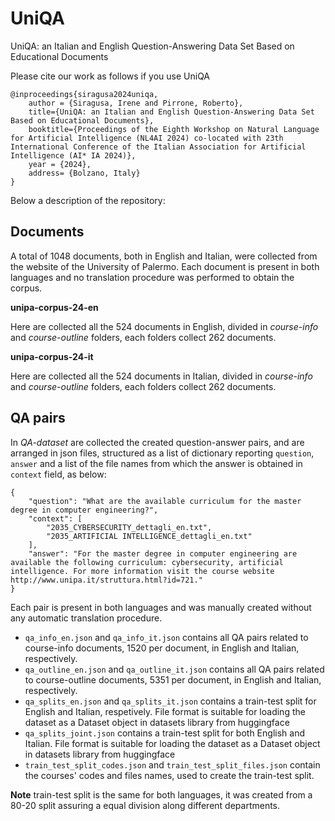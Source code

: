 # UniQA

UniQA: an Italian and English Question-Answering Data Set Based on Educational Documents

Please cite our work as follows if you use UniQA

```
@inproceedings{siragusa2024uniqa,
	author = {Siragusa, Irene and Pirrone, Roberto},
	title={UniQA: an Italian and English Question-Answering Data Set Based on Educational Documents},
	booktitle={Proceedings of the Eighth Workshop on Natural Language for Artificial Intelligence (NL4AI 2024) co-located with 23th International Conference of the Italian Association for Artificial Intelligence (AI* IA 2024)},
	year = {2024},
	address= {Bolzano, Italy}
}
```

Below a description of the repository:

## Documents

  A total of 1048 documents, both in English and Italian, were collected from the website of the University of Palermo.
  Each document is present in both languages and no translation procedure was performed to obtain the corpus. 

  **unipa-corpus-24-en**
  
  Here are collected all the 524 documents in English, divided in *course-info* and *course-outline* folders, each folders collect 262 documents.

  **unipa-corpus-24-it**
  
  Here are collected all the 524 documents in Italian, divided in *course-info* and *course-outline* folders, each folders collect 262 documents.

## QA pairs

  In *QA-dataset* are collected the created question-answer pairs, and are arranged in json files, structured as a list of dictionary reporting `question`, `answer` and a list of the file names from which the answer is obtained in `context` field, as below:

    {
        "question": "What are the available curriculum for the master degree in computer engineering?",
        "context": [
            "2035_CYBERSECURITY_dettagli_en.txt",
            "2035_ARTIFICIAL INTELLIGENCE_dettagli_en.txt"
        ],
        "answer": "For the master degree in computer engineering are available the following curriculum: cybersecurity, artificial intelligence. For more information visit the course website http://www.unipa.it/struttura.html?id=721."
    }

  Each pair is present in both languages and was manually created without any automatic translation procedure. 

  - `qa_info_en.json` and `qa_info_it.json` contains all QA pairs related to course-info documents, 1520 per document, in English and Italian, respectively.
  - `qa_outline_en.json` and `qa_outline_it.json` contains all QA pairs related to course-outline documents, 5351 per document, in English and Italian, respectively.
  - `qa_splits_en.json` and `qa_splits_it.json` contains a train-test split for English and Italian, respetively. File format is suitable for loading the dataset as a Dataset object in datasets library from huggingface
 - `qa_splits_joint.json` contains a train-test split for both English and Italian. File format is suitable for loading the dataset as a Dataset object in datasets library from huggingface
 - `train_test_split_codes.json` and `train_test_split_files.json` contain the courses' codes and files names, used to create the train-test split.

**Note** train-test split is the same for both languages, it was created from a 80-20 split assuring a equal division along different departments. 
